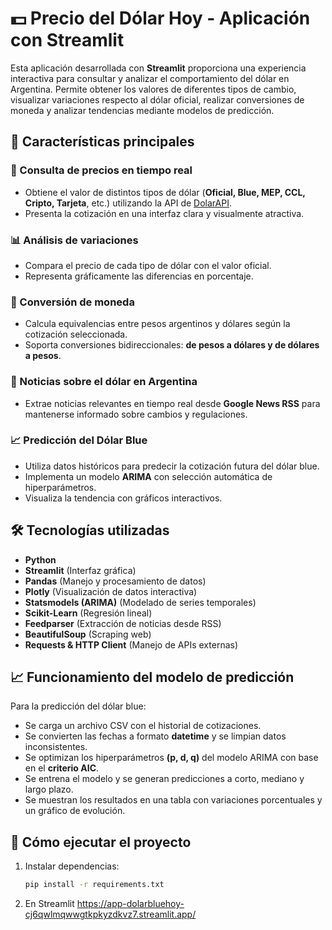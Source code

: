 # 💵 Precio del Dólar Hoy - Aplicación con Streamlit

Esta aplicación desarrollada con **Streamlit** proporciona una experiencia interactiva para consultar y analizar el comportamiento del dólar en Argentina. Permite obtener los valores de diferentes tipos de cambio, visualizar variaciones respecto al dólar oficial, realizar conversiones de moneda y analizar tendencias mediante modelos de predicción.

## 📌 Características principales

### 🔹 Consulta de precios en tiempo real
- Obtiene el valor de distintos tipos de dólar (**Oficial, Blue, MEP, CCL, Cripto, Tarjeta**, etc.) utilizando la API de [DolarAPI](https://dolarapi.com).
- Presenta la cotización en una interfaz clara y visualmente atractiva.

### 📊 Análisis de variaciones
- Compara el precio de cada tipo de dólar con el valor oficial.
- Representa gráficamente las diferencias en porcentaje.

### 💱 Conversión de moneda
- Calcula equivalencias entre pesos argentinos y dólares según la cotización seleccionada.
- Soporta conversiones bidireccionales: **de pesos a dólares y de dólares a pesos**.

### 📰 Noticias sobre el dólar en Argentina
- Extrae noticias relevantes en tiempo real desde **Google News RSS** para mantenerse informado sobre cambios y regulaciones.

### 📈 Predicción del Dólar Blue
- Utiliza datos históricos para predecir la cotización futura del dólar blue.
- Implementa un modelo **ARIMA** con selección automática de hiperparámetros.
- Visualiza la tendencia con gráficos interactivos.

## 🛠️ Tecnologías utilizadas

- **Python**
- **Streamlit** (Interfaz gráfica)
- **Pandas** (Manejo y procesamiento de datos)
- **Plotly** (Visualización de datos interactiva)
- **Statsmodels (ARIMA)** (Modelado de series temporales)
- **Scikit-Learn** (Regresión lineal)
- **Feedparser** (Extracción de noticias desde RSS)
- **BeautifulSoup** (Scraping web)
- **Requests & HTTP Client** (Manejo de APIs externas)

## 📈 Funcionamiento del modelo de predicción

Para la predicción del dólar blue:
- Se carga un archivo CSV con el historial de cotizaciones.
- Se convierten las fechas a formato **datetime** y se limpian datos inconsistentes.
- Se optimizan los hiperparámetros **(p, d, q)** del modelo ARIMA con base en el **criterio AIC**.
- Se entrena el modelo y se generan predicciones a corto, mediano y largo plazo.
- Se muestran los resultados en una tabla con variaciones porcentuales y un gráfico de evolución.

## 🚀 Cómo ejecutar el proyecto

1. Instalar dependencias:
   ```bash
   pip install -r requirements.txt

2. En Streamlit https://app-dolarbluehoy-cj6qwlmqwwgtkpkyzdkvz7.streamlit.app/ 
